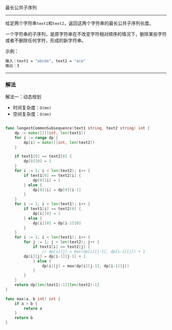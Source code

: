 最长公共子序列

----

给定两个字符串`text1`和`text2`，返回这两个字符串的最长公共子序列长度。

一个字符串的子序列，是原字符串在不改变字符相对顺序的情况下，删除某些字符或者不删除任何字符，形成的新字符串。

示例：

```bash
输入：text1 = "abcde", text2 = "ace"
输出：3
```

----

### 解法

解法一：动态规划

- 时间复杂度：`O(mn)`
- 空间复杂度：`O(mn)`

```go

func longestCommonSubsequence(text1 string, text2 string) int {
	dp := make([][]int, len(text1))
	for i := range dp {
		dp[i] = make([]int, len(text2))
	}

	if text1[0] == text2[0] {
		dp[0][0] = 1
	}
	for i := 1; i < len(text2); i++ {
		if text1[0] == text2[i] {
			dp[0][i] = 1
		} else {
			dp[0][i] = dp[0][i-1]
		}
	}
	for i := 1; i < len(text1); i++ {
		if text1[i] == text2[0] {
			dp[i][0] = 1
		} else {
			dp[i][0] = dp[i-1][0]
		}
	}
	for i := 1; i < len(text1); i++ {
		for j := 1; j < len(text2); j++ {
			if text1[i] == text2[j] {
				// dp[i][j] = max(dp[i][j-1], dp[i-1][j]) + 1
        dp[i][j] = dp[i-1][j-1] + 1
			} else {
				dp[i][j] = max(dp[i][j-1], dp[i-1][j])
			}
		}
	}
	return dp[len(text1)-1][len(text2)-1]
}

func max(a, b int) int {
	if a > b {
		return a
	}
	return b
}
```

